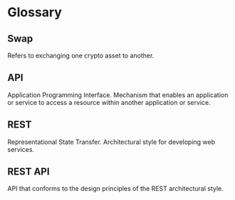 # Glossary

## Swap
Refers to exchanging one crypto asset to another.

## API
Application Programming Interface. Mechanism that enables an application or
service to access a resource within another application or service.

## REST
Representational State Transfer. Architectural style for developing web
services.

## REST API
API that conforms to the design principles of the REST architectural style.
